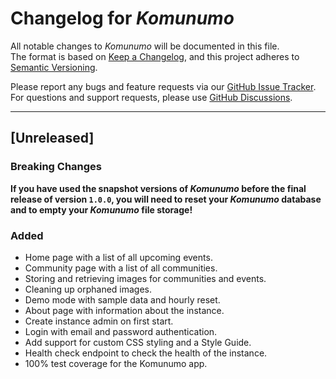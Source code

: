 # Changelog for *Komunumo*


All notable changes to *Komunumo* will be documented in this file.  
The format is based on [Keep a Changelog](https://keepachangelog.com/en/1.1.0/),
and this project adheres to [Semantic Versioning](https://semver.org/spec/v2.0.0.html).

Please report any bugs and feature requests via our
[GitHub Issue Tracker](https://github.com/McPringle/komunumo/issues).  
For questions and support requests, please use
[GitHub Discussions](https://github.com/McPringle/komunumo/discussions).

---

## [Unreleased]

### Breaking Changes

**If you have used the snapshot versions of *Komunumo* before the final release of version `1.0.0`, you will need to reset your *Komunumo* database and to empty your *Komunumo* file storage!**

### Added

- Home page with a list of all upcoming events.
- Community page with a list of all communities.
- Storing and retrieving images for communities and events.
- Cleaning up orphaned images.
- Demo mode with sample data and hourly reset.
- About page with information about the instance.
- Create instance admin on first start.
- Login with email and password authentication.
- Add support for custom CSS styling and a Style Guide.
- Health check endpoint to check the health of the instance.
- 100% test coverage for the Komunumo app.
